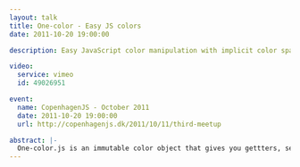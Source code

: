 ```yaml
---
layout: talk
title: One-color - Easy JS colors
date: 2011-10-20 19:00:00

description: Easy JavaScript color manipulation with implicit color space conversions and a great api. One-color

video:
  service: vimeo
  id: 49026951

event:
  name: CopenhagenJS - October 2011
  date: 2011-10-20 19:00:00
  url: http://copenhagenjs.dk/2011/10/11/third-meetup

abstract: |-
  One-color.js is an immutable color object that gives you gettters, setters and adjustment methods for all channels in all the supported color spaces which currently are RGB, HSV, HSL and CMYK. Color space conversions are implicit. Full alpha channel support.
---
```

